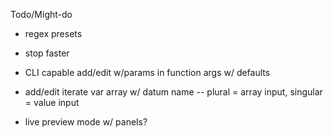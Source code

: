 Todo/Might-do

- regex presets
- stop faster


- CLI capable add/edit w/params in function args w/ defaults
- add/edit iterate var array w/ datum name
-- plural = array input, singular = value input

- live preview mode w/ panels?